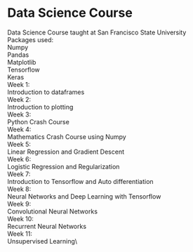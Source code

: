 # Data Science Course
Data Science Course taught at San Francisco State University\
Packages used:\
  Numpy\
  Pandas\
  Matplotlib\
  Tensorflow\
  Keras\
Week 1:\
  Introduction to dataframes\
Week 2:\
  Introduction to plotting\
Week 3:\
  Python Crash Course\
Week 4:\
  Mathematics Crash Course using Numpy\
Week 5:\
  Linear Regression and Gradient Descent\
Week 6:\
  Logistic Regression and Regularization\
Week 7:\
  Introduction to Tensorflow and Auto differentiation\
Week 8:\
  Neural Networks and Deep Learning with Tensorflow\
Week 9:\
  Convolutional Neural Networks\
Week 10:\
  Recurrent Neural Networks\
Week 11:\
  Unsupervised Learning\
  
